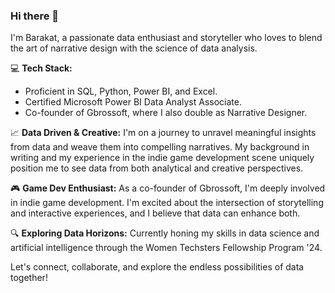 ### Hi there 👋

I'm Barakat, a passionate data enthusiast and storyteller who loves to blend the art of narrative design with the science of data analysis.

💻 **Tech Stack:** 
- Proficient in SQL, Python, Power BI, and Excel.
- Certified Microsoft Power BI Data Analyst Associate.
- Co-founder of Gbrossoft, where I also double as Narrative Designer.

📈 **Data Driven & Creative:**
I'm on a journey to unravel meaningful insights from data and weave them into compelling narratives. My background in writing and my experience in the indie game development scene uniquely position me to see data from both analytical and creative perspectives.

🎮 **Game Dev Enthusiast:**
As a co-founder of Gbrossoft, I'm deeply involved in indie game development. I'm excited about the intersection of storytelling and interactive experiences, and I believe that data can enhance both.

🔍 **Exploring Data Horizons:**
Currently honing my skills in data science and artificial intelligence through the Women Techsters Fellowship Program '24. 

Let's connect, collaborate, and explore the endless possibilities of data together!
